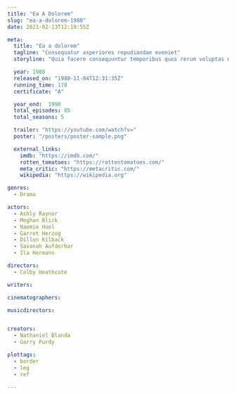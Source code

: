 ```yaml
---
title: "Ea A Dolorem"
slug: "ea-a-dolorem-1980"
date: 2021-02-13T12:19:55Z

meta:
  title: "Ea a dolorem"
  tagline: "Consequatur asperiores repudiandae eveniet"
  storyline: "Quia facere consequuntur temporibus quos rerum voluptas nihil quia sed est reiciendis vel rerum dolorum voluptatem commodi repudiandae rem dolorem voluptas inventore architecto quia sint quas asperiores"

  year: 1980
  released_on: "1980-11-04T12:31:35Z"
  running_time: 178
  certificate: "A"

  year_end:  1990
  total_episodes: 85
  total_seasons: 5

  trailer: "https://youtube.com/watch?v="
  poster: "/posters/poster-sample.png"

  external_links:
    imdb: "https://imdb.com/"
    rotten_tomatoes: "https://rottentomatoes.com/"
    meta_critic: "https://metacritic.com/"
    wikipedia: "https://wikipedia.org"

genres:
  - Drama

actors:
  - Ashly Raynor
  - Meghan Blick
  - Naomie Huel
  - Garret Herzog
  - Dillon Kilback
  - Savanah Aufderhar
  - Ila Hermann

directors:
  - Colby Heathcote

writers:

cinematographers:

musicdirectors:


creators:
  - Nathaniel Blanda
  - Garry Purdy

plottags:
  - border
  - leg
  - ref

---
```


